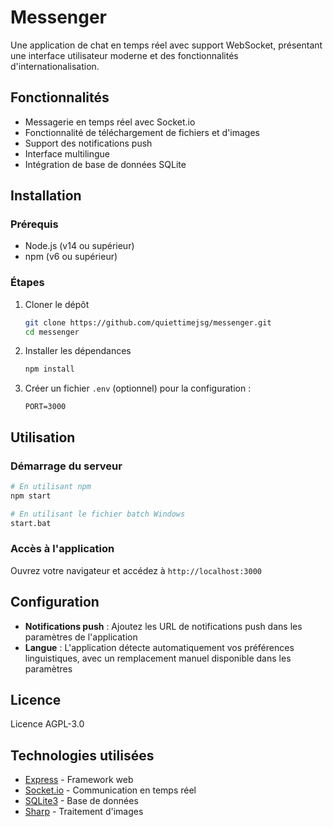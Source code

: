 # Messenger

Une application de chat en temps réel avec support WebSocket, présentant une interface utilisateur moderne et des fonctionnalités d'internationalisation.

## Fonctionnalités

- Messagerie en temps réel avec Socket.io
- Fonctionnalité de téléchargement de fichiers et d'images
- Support des notifications push
- Interface multilingue
- Intégration de base de données SQLite

## Installation

### Prérequis
- Node.js (v14 ou supérieur)
- npm (v6 ou supérieur)

### Étapes
1. Cloner le dépôt
   ```bash
   git clone https://github.com/quiettimejsg/messenger.git
   cd messenger
   ```

2. Installer les dépendances
   ```bash
   npm install
   ```

3. Créer un fichier `.env` (optionnel) pour la configuration :
   ```
   PORT=3000
   ```

## Utilisation

### Démarrage du serveur

```bash
# En utilisant npm
npm start

# En utilisant le fichier batch Windows
start.bat
```

### Accès à l'application
Ouvrez votre navigateur et accédez à `http://localhost:3000`

## Configuration
- **Notifications push** : Ajoutez les URL de notifications push dans les paramètres de l'application
- **Langue** : L'application détecte automatiquement vos préférences linguistiques, avec un remplacement manuel disponible dans les paramètres

## Licence
Licence AGPL-3.0

## Technologies utilisées
- [Express](https://expressjs.com/) - Framework web
- [Socket.io](https://socket.io/) - Communication en temps réel
- [SQLite3](https://www.sqlite.org/) - Base de données
- [Sharp](https://sharp.pixelplumbing.com/) - Traitement d'images